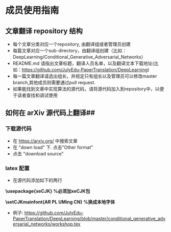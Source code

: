 # 成员使用指南 #

## 文章翻译 repository 结构 ##
* 每个文章分类对应一个repository, 由翻译组或者管理员创建
* 每篇文章对应一个sub-directory，由翻译组创建（比如：DeepLearning/Conditional_Generative_Adversarial_Networks）
* README.md 请指出文章标题，翻译人员名单，以及翻译文本下载地址(比如：https://github.com/JulyEdu-PaperTranslation/DeepLearning)
* 每一篇文章翻译请选出组长，并规定只有组长以及管理员可以修改master branch,其他成员则需要通过pull request.
* 如果能找到文章中实现算法的源代码，请将源代码加入到repository中，以便于读者查找和调试使用

## 如何在 arXiv 源代码上翻译##
### 下载源代码 ###
* 在 https://arxiv.org/ 中搜索文章
* 在 "down load" 下. 点击"Other format"
* 点击 "download source"
 
### latex 配置 ###
* 在源代码添加如下的两行 

**\usepackage{xeCJK}  %必须加xeCJK包**

**\setCJKmainfont{AR PL UMing CN}  %换成本地字体**

* 例子: https://github.com/JulyEdu-PaperTranslation/DeepLearning/blob/master/conditional_generative_adversarial_networks/workshop.tex
